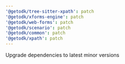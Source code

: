 ```yaml
---
'@getodk/tree-sitter-xpath': patch
'@getodk/xforms-engine': patch
'@getodk/web-forms': patch
'@getodk/scenario': patch
'@getodk/common': patch
'@getodk/xpath': patch
---
```


Upgrade dependencies to latest minor versions
